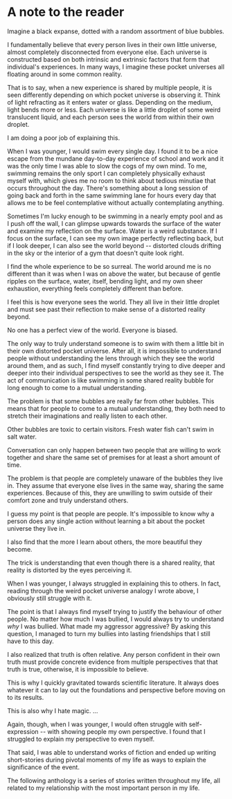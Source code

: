 # A note to the reader

Imagine a black expanse, dotted with a random assortment of blue bubbles.

I fundamentally believe that every person lives in their own little universe, almost completely disconnected from everyone else.
Each universe is constructed based on both intrinsic and extrinsic factors that form that individual's experiences.
In many ways, I imagine these pocket universes all floating around in some common reality.

That is to say, when a new experience is shared by multiple people, it is seen differently depending on which pocket universe is observing it.
Think of light refracting as it enters water or glass.
Depending on the medium, light bends more or less.
Each universe is like a little droplet of some weird translucent liquid, and each person sees the world from within their own droplet.

I am doing a poor job of explaining this.

When I was younger, I would swim every single day.
I found it to be a nice escape from the mundane day-to-day experience of school and work and it was the only time I was able to slow the cogs of my own mind.
To me, swimming remains the only sport  I can completely physically exhaust myself with, which gives me no room to think about tedious minutiae that occurs throughout the day.
There's something about a long session of going back and forth in the same swimming lane for hours every day that allows me to be feel contemplative without actually contemplating anything.

Sometimes I'm lucky enough to be swimming in a nearly empty pool and as I push off the wall, I can glimpse upwards towards the surface of the water and examine my reflection on the surface.
Water is a weird substance.
If I focus on the surface, I can see my own image perfectly reflecting back, but if I look deeper, I can also see the world beyond -- distorted clouds drifting in the sky or the interior of a gym that doesn't quite look right.

I find the whole experience to be so surreal.
The world around me is no different than it was when I was on above the water, but because of gentle ripples on the surface, water, itself, bending light, and my own sheer exhaustion, everything feels completely different than before.

I feel this is how everyone sees the world.
They all live in their little droplet and must see past their reflection to make sense of a distorted reality beyond.

No one has a perfect view of the world.
Everyone is biased.

The only way to truly understand someone is to swim with them a little bit in their own distorted pocket universe.
After all, it is impossible to understand people without understanding the lens through which they see the world around them, and as such, I find myself constantly trying to dive deeper and deeper into their individual perspectives to see the world as they see it.
The act of communication is like swimming in some shared reality bubble for long enough to come to a mutual understanding.

The problem is that some bubbles are really far from other bubbles.
This means that for people to come to a mutual understanding, they both need to stretch their imaginations and really listen to each other.

Other bubbles are toxic to certain visitors.
Fresh water fish can't swim in salt water.

Conversation can only happen between two people that are willing to work together and share the same set of premises for at least a short amount of time.

The problem is that people are completely unaware of the bubbles they live in.
They assume that everyone else lives in the same way, sharing the same experiences.
Because of this, they are unwilling to swim outside of their comfort zone and truly understand others.

I guess my point is that people are people.
It's impossible to know why a person does any single action without learning a bit about the pocket universe they live in.

I also find that the more I learn about others, the more beautiful they become.

The trick is understanding that even though there is a shared reality, that reality is distorted by the eyes perceiving it.

When I was younger, I always struggled in explaining this to others.
In fact, reading through the weird pocket universe analogy I wrote above, I obviously still struggle with it.

The point is that I always find myself trying to justify the behaviour of other people.
No matter how much I was bullied, I would always try to understand *why* I was bullied.
What made my aggressor aggressive?
By asking this question, I managed to turn my bullies into lasting friendships that I still have to this day.

I also realized that truth is often relative.
Any person confident in their own truth must provide concrete evidence from multiple perspectives that that truth is true, otherwise, it is impossible to believe.

This is why I quickly gravitated towards scientific literature.
It always does whatever it can to lay out the foundations and perspective before moving on to its results.

This is also why I hate magic.
...

Again, though, when I was younger, I would often struggle with self-expression -- with showing people my own perspective.
I found that I struggled to explain my perspective to even myself.

That said, I was able to understand works of fiction and ended up writing short-stories during pivotal moments of my life as ways to explain the significance of the event.

The following anthology is a series of stories written throughout my life, all related to my relationship with the most important person in my life.
